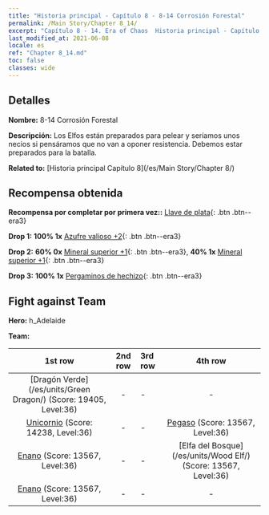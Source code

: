 ```yaml
---
title: "Historia principal - Capítulo 8 - 8-14 Corrosión Forestal"
permalink: /Main Story/Chapter 8_14/
excerpt: "Capítulo 8 - 14. Era of Chaos  Historia principal - Capítulo 8_14. 8-14 Corrosión Forestal"
last_modified_at: 2021-06-08
locale: es
ref: "Chapter 8_14.md"
toc: false
classes: wide
---
```


## Detalles

 **Nombre:** 8-14 Corrosión Forestal

 **Descripción:** Los Elfos están preparados para pelear y seríamos unos necios si pensáramos que no van a oponer resistencia. Debemos estar preparados para la batalla.

 **Related to:** [Historia principal Capítulo 8](/es/Main Story/Chapter 8/)

## Recompensa obtenida

 **Recompensa por completar por primera vez::** [Llave de plata](/ItemsES/con_693/){: .btn .btn--era3}

 **Drop 1:** **100% 1x** [Azufre valioso +2](/ItemsES/mat_29/){: .btn .btn--era3}

 **Drop 2:** **60% 0x** [Mineral superior +1](/ItemsES/mat_19/){: .btn .btn--era3}, **40% 1x** [Mineral superior +1](/ItemsES/mat_19/){: .btn .btn--era3}

 **Drop 3:** **100% 1x** [Pergaminos de hechizo](/ItemsES/con_694/){: .btn .btn--era3}


## Fight against Team
 **Hero:** h_Adelaide

 **Team:**


  | 1st row | 2nd row | 3rd row | 4th row |
  |:----:|:----:|:----|:----:|
  | [Dragón Verde](/es/units/Green Dragon/) (Score: 19405, Level:36)  | - | - | - |
  | [Unicornio](/es/units/Unicorn/) (Score: 14238, Level:36)  | - | - | [Pegaso](/es/units/Pegasus/) (Score: 13567, Level:36)  |
  | [Enano](/es/units/Dwarf/) (Score: 13567, Level:36)  | - | - | [Elfa del Bosque](/es/units/Wood Elf/) (Score: 13567, Level:36)  |
  | [Enano](/es/units/Dwarf/) (Score: 13567, Level:36)  | - | - | - |


